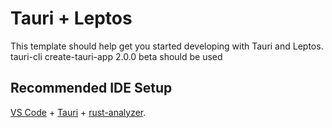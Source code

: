 # Tauri + Leptos

This template should help get you started developing with Tauri and Leptos.
tauri-cli create-tauri-app 2.0.0 beta should be used

## Recommended IDE Setup

[VS Code](https://code.visualstudio.com/) + [Tauri](https://marketplace.visualstudio.com/items?itemName=tauri-apps.tauri-vscode) + [rust-analyzer](https://marketplace.visualstudio.com/items?itemName=rust-lang.rust-analyzer).
